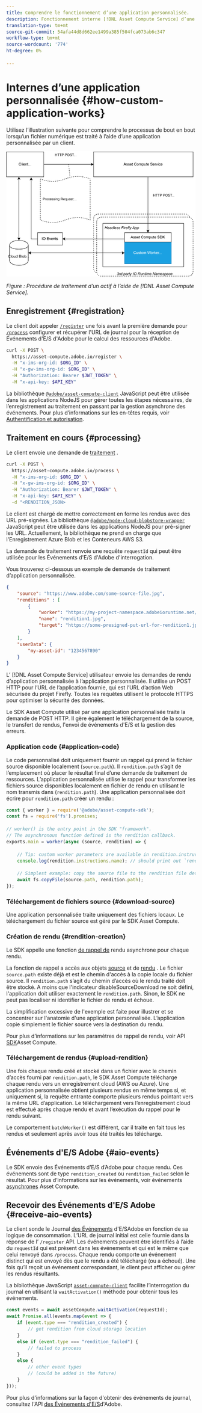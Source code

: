 ```yaml
---
title: Comprendre le fonctionnement d’une application personnalisée.
description: Fonctionnement interne [!DNL Asset Compute Service] d’une application personnalisée pour vous aider à comprendre son fonctionnement.
translation-type: tm+mt
source-git-commit: 54afa44d8d662ee1499a385f504fca073ab6c347
workflow-type: tm+mt
source-wordcount: '774'
ht-degree: 0%

---
```



# Internes d’une application personnalisée {#how-custom-application-works}

Utilisez l’illustration suivante pour comprendre le processus de bout en bout lorsqu’un fichier numérique est traité à l’aide d’une application personnalisée par un client.

![Processus des applications personnalisées](assets/customworker.png)

*Figure : Procédure de traitement d’un actif à l’aide de [!DNL Asset Compute Service].*

## Enregistrement {#registration}

Le client doit appeler [`/register`](api.md#register) une fois avant la première demande pour [`/process`](api.md#process-request) configurer et récupérer l&#39;URL de journal pour la réception de Événements d&#39;E/S d&#39;Adobe pour le calcul des ressources d&#39;Adobe.

```sh
curl -X POST \
  https://asset-compute.adobe.io/register \
  -H "x-ims-org-id: $ORG_ID" \
  -H "x-gw-ims-org-id: $ORG_ID" \
  -H "Authorization: Bearer $JWT_TOKEN" \
  -H "x-api-key: $API_KEY"
```

La bibliothèque [`@adobe/asset-compute-client`](https://github.com/adobe/asset-compute-client#usage) JavaScript peut être utilisée dans les applications NodeJS pour gérer toutes les étapes nécessaires, de l’enregistrement au traitement en passant par la gestion asynchrone des événements. Pour plus d’informations sur les en-têtes requis, voir [Authentification et autorisation](api.md).

## Traitement en cours {#processing}

Le client envoie une demande de [traitement](api.md#process-request) .

```sh
curl -X POST \
  https://asset-compute.adobe.io/process \
  -H "x-ims-org-id: $ORG_ID" \
  -H "x-gw-ims-org-id: $ORG_ID" \
  -H "Authorization: Bearer $JWT_TOKEN" \
  -H "x-api-key: $API_KEY" \
  -d "<RENDITION_JSON>
```

Le client est chargé de mettre correctement en forme les rendus avec des URL pré-signées. La bibliothèque [`@adobe/node-cloud-blobstore-wrapper`](https://github.com/adobe/node-cloud-blobstore-wrapper#presigned-urls) JavaScript peut être utilisée dans les applications NodeJS pour pré-signer les URL. Actuellement, la bibliothèque ne prend en charge que l&#39;Enregistrement Azure Blob et les Conteneurs AWS S3.

La demande de traitement renvoie une requête `requestId` qui peut être utilisée pour les Événements d&#39;E/S d&#39;Adobe d&#39;interrogation.

Vous trouverez ci-dessous un exemple de demande de traitement d’application personnalisée.

```json
{
    "source": "https://www.adobe.com/some-source-file.jpg",
    "renditions" : [
        {
            "worker": "https://my-project-namespace.adobeioruntime.net/api/v1/web/my-namespace-version/my-worker",
            "name": "rendition1.jpg",
            "target": "https://some-presigned-put-url-for-rendition1.jpg",
        }
    ],
    "userData": {
        "my-asset-id": "1234567890"
    }
}
```

L’ [!DNL Asset Compute Service] utilisateur envoie les demandes de rendu d’application personnalisée à l’application personnalisée. Il utilise un POST HTTP pour l’URL de l’application fournie, qui est l’URL d’action Web sécurisée du projet Firefly. Toutes les requêtes utilisent le protocole HTTPS pour optimiser la sécurité des données.

Le SDK [](https://github.com/adobe/asset-compute-sdk#adobe-asset-compute-worker-sdk) Asset Compute utilisé par une application personnalisée traite la demande de POST HTTP. Il gère également le téléchargement de la source, le transfert de rendus, l&#39;envoi de événements d&#39;E/S et la gestion des erreurs.

<!-- TBD: Add the application diagram. -->

### Application code {#application-code}

Le code personnalisé doit uniquement fournir un rappel qui prend le fichier source disponible localement (`source.path`). Il `rendition.path` s’agit de l’emplacement où placer le résultat final d’une demande de traitement de ressources. L’application personnalisée utilise le rappel pour transformer les fichiers source disponibles localement en fichier de rendu en utilisant le nom transmis dans (`rendition.path`). Une application personnalisée doit écrire pour `rendition.path` créer un rendu :

```javascript
const { worker } = require('@adobe/asset-compute-sdk');
const fs = require('fs').promises;

// worker() is the entry point in the SDK "framework".
// The asynchronous function defined is the rendition callback.
exports.main = worker(async (source, rendition) => {

    // Tip: custom worker parameters are available in rendition.instructions.
    console.log(rendition.instructions.name); // should print out `rendition.jpg`.

    // Simplest example: copy the source file to the rendition file destination so as to transfer the asset as is without processing.
    await fs.copyFile(source.path, rendition.path);
});
```

### Téléchargement de fichiers source {#download-source}

Une application personnalisée traite uniquement des fichiers locaux. Le téléchargement du fichier source est géré par le SDK [](https://github.com/adobe/asset-compute-sdk#adobe-asset-compute-worker-sdk)Asset Compute.

### Création de rendu {#rendition-creation}

Le SDK appelle une fonction [de rappel de](https://github.com/adobe/asset-compute-sdk#rendition-callback-for-worker-required) rendu asynchrone pour chaque rendu.

La fonction de rappel a accès aux objets [source](https://github.com/adobe/asset-compute-sdk#source) et de [rendu](https://github.com/adobe/asset-compute-sdk#rendition) . Le fichier `source.path` existe déjà et est le chemin d&#39;accès à la copie locale du fichier source. Il `rendition.path` s’agit du chemin d’accès où le rendu traité doit être stocké. A moins que l&#39;indicateur [](https://github.com/adobe/asset-compute-sdk#worker-options-optional) disableSourceDownload ne soit défini, l&#39;application doit utiliser exactement le `rendition.path`. Sinon, le SDK ne peut pas localiser ni identifier le fichier de rendu et échoue.

La simplification excessive de l&#39;exemple est faite pour illustrer et se concentrer sur l&#39;anatomie d&#39;une application personnalisée. L’application copie simplement le fichier source vers la destination du rendu.

Pour plus d’informations sur les paramètres de rappel de rendu, voir API [SDK](https://github.com/adobe/asset-compute-sdk#api-details)Asset Compute.

### Téléchargement de rendus {#upload-rendition}

Une fois chaque rendu créé et stocké dans un fichier avec le chemin d’accès fourni par `rendition.path`, le SDK [](https://github.com/adobe/asset-compute-sdk#adobe-asset-compute-worker-sdk) Asset Compute télécharge chaque rendu vers un enregistrement cloud (AWS ou Azure). Une application personnalisée obtient plusieurs rendus en même temps si, et uniquement si, la requête entrante comporte plusieurs rendus pointant vers la même URL d’application. Le téléchargement vers l’enregistrement cloud est effectué après chaque rendu et avant l’exécution du rappel pour le rendu suivant.

Le comportement `batchWorker()` est différent, car il traite en fait tous les rendus et seulement après avoir tous été traités les télécharge.

## Événements d&#39;E/S Adobe {#aio-events}

Le SDK envoie des Événements d’E/S d’Adobe pour chaque rendu. Ces événements sont de type `rendition_created` ou `rendition_failed` selon le résultat. Pour plus d’informations sur les événements, voir événements [asynchrones](api.md#asynchronous-events) Asset Compute.

## Recevoir des Événements d&#39;E/S Adobe {#receive-aio-events}

Le client sonde le Journal [des Événements](https://www.adobe.io/apis/experienceplatform/events/ioeventsapi.html#/Journaling) d&#39;E/SAdobe en fonction de sa logique de consommation. L’URL de journal initial est celle fournie dans la réponse de l’ `/register` API. Les événements peuvent être identifiés à l’aide du `requestId` qui est présent dans les événements et qui est le même que celui renvoyé dans `/process`. Chaque rendu comporte un événement distinct qui est envoyé dès que le rendu a été téléchargé (ou a échoué). Une fois qu’il reçoit un événement correspondant, le client peut afficher ou gérer les rendus résultants.

La bibliothèque JavaScript [`asset-compute-client`](https://github.com/adobe/asset-compute-client#usage) facilite l’interrogation du journal en utilisant la `waitActivation()` méthode pour obtenir tous les événements.

```javascript
const events = await assetCompute.waitActivation(requestId);
await Promise.all(events.map(event => {
    if (event.type === "rendition_created") {
        // get rendition from cloud storage location
    }
    else if (event.type === "rendition_failed") {
        // failed to process
    }
    else {
        // other event types
        // (could be added in the future)
    }
}));
```

Pour plus d&#39;informations sur la façon d&#39;obtenir des événements de journal, consultez l&#39;API [des Événements d&#39;E/S](https://www.adobe.io/apis/experienceplatform/events/ioeventsapi.html#!adobedocs/adobeio-events/master/events-api-reference.yaml)d&#39;Adobe.

<!-- TBD:
* Illustration of the controls/data flow.
* Basic overview, in text and not code, of how an application works.
-->
